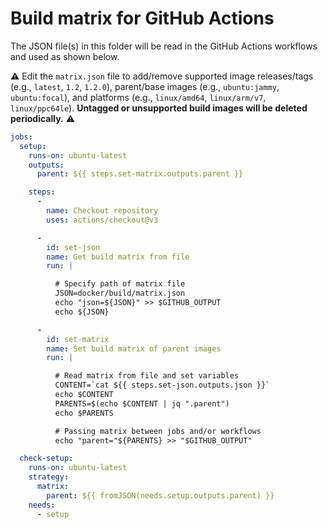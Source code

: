# Build matrix for GitHub Actions

The JSON file(s) in this folder will be read in the GitHub Actions workflows and used as shown below.

:warning: Edit the `matrix.json` file to add/remove supported image releases/tags (e.g., `latest`, `1.2`, `1.2.0`), parent/base images (e.g., `ubuntu:jammy`, `ubuntu:focal`), and platforms (e.g., `linux/amd64`, `linux/arm/v7`, `linux/ppc64le`). **Untagged or unsupported build images will be deleted periodically.** :warning:

```yml
jobs:
  setup:
    runs-on: ubuntu-latest
    outputs:
      parent: ${{ steps.set-matrix.outputs.parent }}

    steps:
      - 
        name: Checkout repository
        uses: actions/checkout@v3

      - 
        id: set-json
        name: Get build matrix from file
        run: |

          # Specify path of matrix file
          JSON=docker/build/matrix.json
          echo "json=${JSON}" >> $GITHUB_OUTPUT
          echo ${JSON}

      - 
        id: set-matrix
        name: Set build matrix of parent images
        run: |

          # Read matrix from file and set variables
          CONTENT=`cat ${{ steps.set-json.outputs.json }}`
          echo $CONTENT
          PARENTS=$(echo $CONTENT | jq ".parent")
          echo $PARENTS

          # Passing matrix between jobs and/or workflows
          echo "parent="${PARENTS} >> "$GITHUB_OUTPUT"

  check-setup:
    runs-on: ubuntu-latest
    strategy:
      matrix:
        parent: ${{ fromJSON(needs.setup.outputs.parent) }}
    needs:
      - setup
```
